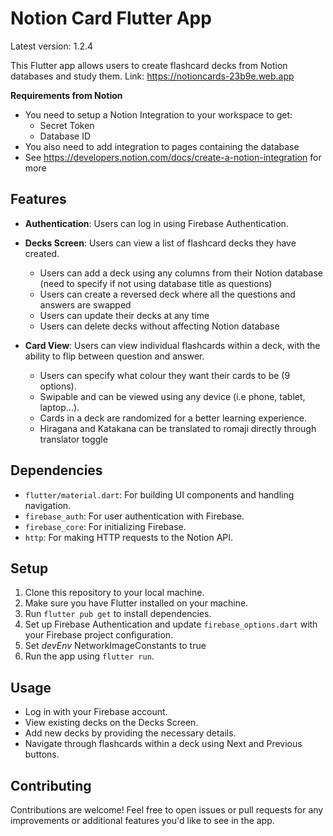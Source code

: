 # Notion Card Flutter App

Latest version: 1.2.4

This Flutter app allows users to create flashcard decks from Notion databases and study them.
Link: https://notioncards-23b9e.web.app

**Requirements from Notion**

- You need to setup a Notion Integration to your workspace to get:
  - Secret Token
  - Database ID
- You also need to add integration to pages containing the database
- See https://developers.notion.com/docs/create-a-notion-integration for more

## Features

- **Authentication**: Users can log in using Firebase Authentication.
- **Decks Screen**: Users can view a list of flashcard decks they have created.

  - Users can add a deck using any columns from their Notion database (need to specify if not using database title as questions)
  - Users can create a reversed deck where all the questions and answers are swapped
  - Users can update their decks at any time
  - Users can delete decks without affecting Notion database
- **Card View**: Users can view individual flashcards within a deck, with the ability to flip between question and answer.

  - Users can specify what colour they want their cards to be (9 options).
  - Swipable and can be viewed using any device (i.e phone, tablet, laptop...).
  - Cards in a deck are randomized for a better learning experience.
  - Hiragana and Katakana can be translated to romaji directly through translator toggle

## Dependencies

- `flutter/material.dart`: For building UI components and handling navigation.
- `firebase_auth`: For user authentication with Firebase.
- `firebase_core`: For initializing Firebase.
- `http`: For making HTTP requests to the Notion API.

## Setup

1. Clone this repository to your local machine.
2. Make sure you have Flutter installed on your machine.
3. Run `flutter pub get` to install dependencies.
4. Set up Firebase Authentication and update `firebase_options.dart` with your Firebase project configuration.
5. Set *devEnv* NetworkImageConstants to true
6. Run the app using `flutter run`.

## Usage

- Log in with your Firebase account.
- View existing decks on the Decks Screen.
- Add new decks by providing the necessary details.
- Navigate through flashcards within a deck using Next and Previous buttons.

## Contributing

Contributions are welcome! Feel free to open issues or pull requests for any improvements or additional features you'd like to see in the app.
